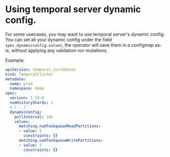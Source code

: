 # Using temporal server dynamic config.

For some usecases, you may want to use temporal server's dynamic config.
You can set all your dynamic config under the field `spec.dynamicconfig.values`, the operator will save them in a configmap as-is, without applying any validation nor mutations.

Example:
```yaml
apiVersion: temporal.io/v1beta1
kind: TemporalCluster
metadata:
  name: prod
  namespace: demo
spec:
  version: 1.19.0
  numHistoryShards: 1
  # [...]
  dynamicConfig:
    pollInterval: 10s
    values:
      matching.numTaskqueueReadPartitions:
      - value: 5
        constraints: {}
      matching.numTaskqueueWritePartitions:
      - value: 5
        constraints: {}
```